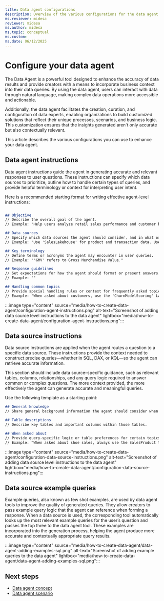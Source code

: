 ```yaml
---
title: Data agent configurations
description: Overview of the various configurations for the data agent.
ms.reviewer: midesa
reviewer: midesa
ms.author: midesa
ms.topic: conceptual
ms.custom:
ms.date: 06/12/2025
---
```


# Configure your data agent

The Data Agent is a powerful tool designed to enhance the accuracy of data results and provide creators with a means to incorporate business context into their data queries. By using the data agent, users can interact with data through natural language, making complex data operations more accessible and actionable.

Additionally, the data agent facilitates the creation, curation, and configuration of data experts, enabling organizations to build customized solutions that reflect their unique processes, scenarios, and business logic. This customization ensures that the insights generated aren't only accurate but also contextually relevant.

This article describes the various configurations you can use to enhance your data agent.

## Data agent instructions

Data agent instructions guide the agent in generating accurate and relevant responses to user questions. These instructions can specify which data sources to prioritize, outline how to handle certain types of queries, and provide helpful terminology or context for interpreting user intent.

Here is a recommended starting format for writing effective agent-level instructions:

```md

## Objective
// Describe the overall goal of the agent. 
// Example: "Help users analyze retail sales performance and customer behavior across regions."

## Data sources
// Specify which data sources the agent should consider, and in what order of priority.
// Example: "Use 'SalesLakehouse' for product and transaction data. Use 'CRMModel' for customer demographics."

## Key terminology
// Define terms or acronyms the agent may encounter in user queries.
// Example: "'GMV' refers to Gross Merchandise Value."

## Response guidelines
// Set expectations for how the agent should format or present answers.
// Example: ""

## Handling common topics
// Provide special handling rules or context for frequently asked topics.
// Example: "When asked about customers, use the 'ChurnModelScoring' Lakehouse to get customer details. Then, list any open support tickets"

```

:::image type="content" source="media/how-to-create-data-agent/configuration-agent-instructions.png" alt-text="Screenshot of adding data source level instructions to the data agent" lightbox="media/how-to-create-data-agent/configuration-agent-instructions.png":::

## Data source instructions

Data source instructions are applied when the agent routes a question to a specific data source. These instructions provide the context needed to construct precise queries—whether in SQL, DAX, or KQL—so the agent can retrieve accurate information.

This section should include data source–specific guidance, such as relevant tables, columns, relationships, and any query logic required to answer common or complex questions. The more context provided, the more effectively the agent can generate accurate and meaningful queries.

Use the following template as a starting point:

```md
## General knowledge
// Share general background information the agent should consider when querying this data source.

## Table descriptions
// Describe key tables and important columns within those tables.

## When asked about
// Provide query-specific logic or table preferences for certain topics. 
// Example: “When asked about shoe sales, always use the SalesProduct table.”

```

:::image type="content" source="media/how-to-create-data-agent/configuration-data-source-instructions.png" alt-text="Screenshot of adding data source level instructions to the data agent" lightbox="media/how-to-create-data-agent/configuration-data-source-instructions.png":::

## Data source example queries

Example queries, also known as few shot examples, are used by data agent tools to improve the quality of generated queries. They allow creators to pass example query logic that the agent can reference when forming a response. When a data source is used, the corresponding tool automatically looks up the most relevant example queries for the user’s question and passes the top three to the data agent tool. These examples are incorporated into the generation process, helping the agent produce more accurate and contextually appropriate query results.

:::image type="content" source="media/how-to-create-data-agent/data-agent-adding-examples-sql.png" alt-text="Screenshot of adding example queries to the data agent" lightbox="media/how-to-create-data-agent/data-agent-adding-examples-sql.png":::

## Next steps

- [Data agent concept](concept-data-agent.md)
- [Data agent scenario](data-agent-scenario.md)